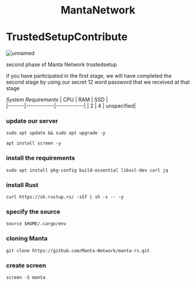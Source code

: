  <h1 align="center">MantaNetwork </h1>

# TrustedSetupContribute
![unnamed](https://user-images.githubusercontent.com/100621008/204383868-7952c4c5-fd5e-4c86-aec1-0761f7045d2e.jpg)

second phase of Manta Network trustedsetup

if you have participated in the first stage, we will have completed the second stage by using our secret 12 word password that we received at that stage

*System Requirements*
|  CPU  |    RAM     |     SSD    |  
|-------|------------|------------|
|    2  |      4     | unspecified|

### update our server
```
sudo apt update && sudo apt upgrade -y
```
```
apt install screen -y
```
### install the requirements
```
sudo apt install pkg-config build-essential libssl-dev curl jq
```
### install Rust
```
curl https://sh.rustup.rs/ -sSf | sh -s -- -y
```
### specify the source
```
source $HOME/.cargo/env
```
### cloning Manta
```
git clone https://github.com/Manta-Network/manta-rs.git
```
###  create screen
```
screen -S manta
```


